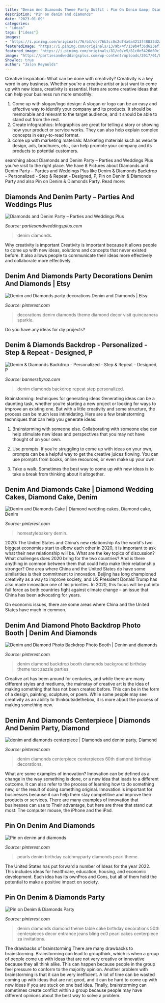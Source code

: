 ```yaml
---
title: "Denim And Diamonds Theme Party Outfit : Pin On Denim &amp; Diamonds Party"
description: "Pin on denim and diamonds"
date: "2023-01-09"
categories:
- "ideas"
tags: ["ideas"]
images:
- "https://i.pinimg.com/originals/76/b3/cc/76b3cc0c2df4a6a4213f48832d2a0482.jpg"
featuredImage: "https://i.pinimg.com/originals/13/9b/4f/139b4f36d623ef783fe73ee719eb49b2.jpg"
featured_image: "https://i.pinimg.com/originals/81/c0/e5/81c0e5426d69c19ec1d24944f6692986.jpg"
image: "https://partiesandweddingsplus.com/wp-content/uploads/2017/01/8.28.13-574.jpg"
ShowToc: true
author: "Jalon Reynolds"
---
```



Creative Inspiration: What can be done with creativity?
Creativity is a key word in any business. Whether you're a creative artist or just want to come up with new ideas, creativity is essential. Here are some creative ideas that can help your business run more smoothly: 
1. Come up with slogan/logo design: A slogan or logo can be an easy and effective way to identify your company and its products. It should be memorable and relevant to the target audience, and it should be able to stand out from the rest. 
2. Create infographics: Infographics are great for telling a story or showing how your product or service works. They can also help explain complex concepts in easy-to-read format. 
3. come up with marketing materials: Marketing materials such as website design, ads, brochures, etc., can help promote your company and its products to potential customers.

	

		
searching about Diamonds and Denim Party – Parties and Weddings Plus you've visit to the right place. We have 8 Pictures about Diamonds and Denim Party – Parties and Weddings Plus like Denim &amp; Diamonds Backdrop - Personalized - Step &amp; Repeat - Designed, P, Pin on Denim &amp; Diamonds Party and also Pin on Denim &amp; Diamonds Party. Read more:
		
    
## Diamonds And Denim Party – Parties And Weddings Plus

<img loading=lazy src="https://partiesandweddingsplus.com/wp-content/uploads/2017/01/8.28.13-574.jpg" onerror="this.onerror=null;this.src='https://tse1.mm.bing.net/th?id=OIP.lDZh-lA7aQTBvlo33BGSXwHaJ4&amp;pid=15.1';" alt="Diamonds and Denim Party – Parties and Weddings Plus">

_Source: partiesandweddingsplus.com_

>denim diamonds. 

	

Why creativity is important
Creativity is important because it allows people to come up with new ideas, solutions and concepts that never existed before. It also allows people to communicate their ideas more effectively and collaborate more effectively.

    
## Denim And Diamonds Party Decorations Denim And Diamonds | Etsy

<img loading=lazy src="https://i.pinimg.com/originals/13/9b/4f/139b4f36d623ef783fe73ee719eb49b2.jpg" onerror="this.onerror=null;this.src='https://tse1.mm.bing.net/th?id=OIP.vR5i4mT8z9smzyTVMAFvhQHaKo&amp;pid=15.1';" alt="Denim and Diamonds party decorations Denim and Diamonds | Etsy">

_Source: pinterest.com_

>decorations denim diamonds theme diamond decor visit quinceanera sparkle. 

	

Do you have any ideas for diy projects?

    
## Denim &amp; Diamonds Backdrop - Personalized - Step &amp; Repeat - Designed, P

<img loading=lazy src="https://cdn.shopify.com/s/files/1/0031/9183/2640/products/imagejpg_27d7a31a-2ccc-4724-b240-c49902bf5f1f_1200x1200.jpg?v=1571710571" onerror="this.onerror=null;this.src='https://tse2.mm.bing.net/th?id=OIP.2KeD6LOvZZ0CeTKNdh1PxAHaHc&amp;pid=15.1';" alt="Denim &amp; Diamonds Backdrop - Personalized - Step &amp; Repeat - Designed, P">

_Source: bannersbyroz.com_

>denim diamonds backdrop repeat step personalized. 

	

Brainstorming: techniques for generating ideas
Generating ideas can be a daunting task, whether you’re starting a new project or looking for ways to improve an existing one. But with a little creativity and some structure, the process can be much less intimidating.
Here are a few brainstorming techniques that can help you generate ideas:

1. Brainstorming with someone else. Collaborating with someone else can help stimulate new ideas and perspectives that you may not have thought of on your own.

2. Use prompts. If you’re struggling to come up with ideas on your own, prompts can be a helpful way to get the creative juices flowing. You can use prompts from books, online resources, or even make up your own.

3. Take a walk. Sometimes the best way to come up with new ideas is to take a break from thinking about it altogether.

    
## Denim And Diamonds Cake | Diamond Wedding Cakes, Diamond Cake, Denim

<img loading=lazy src="https://i.pinimg.com/736x/3e/86/25/3e862549e153bc2a64df2730e6559b0b.jpg" onerror="this.onerror=null;this.src='https://tse1.mm.bing.net/th?id=OIP.sdoZ85_OuRSRKjDk3odX1wHaJQ&amp;pid=15.1';" alt="Denim and Diamonds Cake | Diamond wedding cakes, Diamond cake, Denim">

_Source: pinterest.com_

>homestylebakery demin. 

	

2020: The United States and China’s new relationship
As the world's two biggest economies start to elbow each other in 2020, it is important to ask what their new relationship will be. What are the key topics of discussion? What challenges does 2020 bring for the two countries? And is there anything in common between them that could help make their relationship stronger?
One area where China and the United States do have some similarities is their commitment to innovation. Beijing has long championed creativity as a way to improve society, and US President Donald Trump has also made innovation one of his priorities. In 2020, this focus will be put into full force as both countries fight against climate change – an issue that China has been advocating for years.

On economic issues, there are some areas where China and the United States have much in common.

    
## Denim And Diamond Photo Backdrop Photo Booth | Denim And Diamonds

<img loading=lazy src="https://i.pinimg.com/originals/7a/67/c8/7a67c8ee04dbdcdde89b699f1f4c19ad.jpg" onerror="this.onerror=null;this.src='https://tse3.mm.bing.net/th?id=OIP.6Om77Sg-sfcK-53CtoIhJQHaD4&amp;pid=15.1';" alt="Denim and Diamond Photo Backdrop Photo Booth | Denim and diamonds">

_Source: pinterest.com_

>denim diamond backdrop booth diamonds background birthday theme text zazzle parties. 

	

Creative art has been around for centuries, and while there are many different styles and mediums, the mainstay of creative art is the idea of making something that has not been created before. This can be in the form of a design, painting, sculpture, or poem. While some people may see creativity as an ability to thinkoutsidethebox, it is more about the process of making something new.

    
## Denim And Diamonds Centerpiece | Diamonds And Denim Party, Diamond

<img loading=lazy src="https://i.pinimg.com/originals/ca/2a/06/ca2a06d625f196fe402dbc13c2724661.jpg" onerror="this.onerror=null;this.src='https://tse4.mm.bing.net/th?id=OIP.UE7FzciMALLrBVTqr-Az3QAAAA&amp;pid=15.1';" alt="denim and diamonds centerpiece | Diamonds and denim party, Diamond">

_Source: pinterest.com_

>denim diamonds centerpiece centerpieces 60th diamond birthday decorations. 

	

What are some examples of innovation?
Innovation can be defined as a change in the way something is done, or a new idea that leads to a different outcome. It can also refer to the process of learning how to do something new, or the result of doing something original. Innovation is important for businesses because it can help them stay competitive and improve their products or services. There are many examples of innovation that businesses can use to Their advantage, but here are three that stand out most: The computer mouse, the iPhone and the iPad.

    
## Pin On Denim And Diamonds

<img loading=lazy src="https://i.pinimg.com/originals/76/b3/cc/76b3cc0c2df4a6a4213f48832d2a0482.jpg" onerror="this.onerror=null;this.src='https://tse4.mm.bing.net/th?id=OIP.iBBwTNffBc5zMx0QwqwkeQHaJ4&amp;pid=15.1';" alt="Pin on denim and diamonds">

_Source: pinterest.com_

>pearls denim birthday catchmyparty diamonds pearl theme. 

	

The United States has put forward a number of Ideas for the year 2022. This includes ideas for healthcare, education, housing, and economic development. Each idea has its ownPros and Cons, but all of them hold the potential to make a positive impact on society.

    
## Pin On Denim &amp; Diamonds Party

<img loading=lazy src="https://i.pinimg.com/originals/81/c0/e5/81c0e5426d69c19ec1d24944f6692986.jpg" onerror="this.onerror=null;this.src='https://tse4.mm.bing.net/th?id=OIP.2jN2pPFhLeibBknvpq_iIQAAAA&amp;pid=15.1';" alt="Pin on Denim &amp; Diamonds Party">

_Source: pinterest.com_

>denim diamonds diamond theme table cake birthday decorations 50th centerpieces decor entrance jeans bling ec0 pearl cakes centerpiece za invitations. 

	

The drawbacks of brainstorming
There are many drawbacks to brainstorming. Brainstorming can lead to groupthink, which is when a group of people come up with ideas that are not very creative or innovative because they all think alike. This can happen because people in the group feel pressure to conform to the majority opinion. Another problem with brainstorming is that it can be very inefficient. A lot of time can be wasted coming up with ideas that are not good, and it can be hard to come up with new ideas if you are stuck on one bad idea. Finally, brainstorming can sometimes create conflict within a group because people may have different opinions about the best way to solve a problem.

